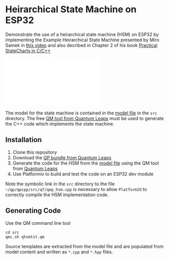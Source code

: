 # Heirarchical State Machine on ESP32

Demonstrate the use of a heirarchical state machine (HSM) on ESP32 by implementing the Example Heirarchical State Machine presented by
Miro Samek in [this video](https://www.youtube.com/watch?v=NxV7JlU0-F4) and also decribed in Chapter 2 of his book [Practical StateCharts in C/C++](https://www.state-machine.com/doc/PSiCC.pdf) 

![Model Diagram](./qhsmtst.pgn)

The model for the state machine is contained in the [model file](./src/qhsmtst.qm) in the ``src`` directory. The free [QM tool from Quantum Leaps](https://www.state-machine.com/products/qm) must be used to generate the C++ code which implements the state machine.

## Installation

1. Clone this repository
2. Download the [QP bundle from Quantum Leaps](https://www.state-machine.com/#Downloads)
3. Generate the code for the HSM from the  [model file](./src/qhsmtst.qm) using the QM tool from [Quantum Leaps](https://www.state-machine.com/products/qm)
4. Use Platformio to build and test the code on an ESP32 dev module

Note the symbolic link in the ``src`` directory to the file ``~/qp/qpcpp/src/qf/qep_hsm.cpp`` is necessary to allow ``PlatformIO`` to correctly compile the HSM implementation code.

## Generating Code
Use the QM command line tool

```
cd src
qmc.sh qhsmtst.qm
```

Source templates are extracted from the model file and are populated from model content and written as ``*.cpp`` and ``*.hpp`` files.


